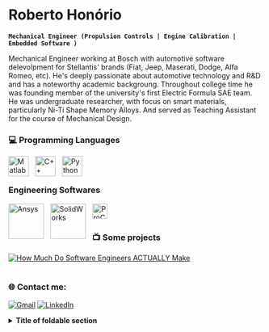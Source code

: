 # Roberto Honório
**`Mechanical Engineer (Propulsion Controls | Engine Calibration | Embedded Software )`**

Mechanical Engineer working at Bosch with automotive software delevolpment for Stellantis' brands (Fiat, Jeep, Maserati, Dodge, Alfa Romeo, etc). He's deeply passionate about automotive technology and R&D and has a noteworthy academic backgroung. Throughout college time he was founding member of the university's first Electric Formula SAE team. He was undergraduate researcher, with focus on smart materials, particularly Ni-Ti Shape Memory Alloys. And served as Teaching Assistant for the course of Mechanical Design.

### 💻 Programming Languages
<img align="left" alt="Matlab" width="40px" style="padding-right:10px;" src="https://upload.wikimedia.org/wikipedia/commons/2/21/Matlab_Logo.png"/>
<img align="left" alt="C++" width="40px" style="padding-right:10px;" src="https://cdn.jsdelivr.net/gh/devicons/devicon/icons/cplusplus/cplusplus-original.svg" />
<img align="left" alt="Python" width="40px" style="padding-right:10px;" src="https://cdn.jsdelivr.net/gh/devicons/devicon/icons/python/python-original.svg" />
<br />
<br />

### Engineering Softwares
<img align="left" alt="Ansys" width="70px" style="padding-right:10px;" src="https://upload.wikimedia.org/wikipedia/commons/thumb/1/14/Ansys_logo_%282019%29.svg/320px-Ansys_logo_%282019%29.svg.png" />
<img align="left" alt="SolidWorks" width="70px" style="padding-right:10px;" src="https://user-images.githubusercontent.com/90817926/188202176-50af9d9a-08cd-47fd-a71e-183a914ec23e.png" />
<img align="left" alt="ProCast" width="30px" style="padding-right:10px;" src="https://user-images.githubusercontent.com/71769312/227775653-d28a9cdc-f0e0-4174-aa84-c54c2b7e2879.jpg" />

<br />

#

### 📺 Some projects
<!-- BEGIN YOUTUBE-CARDS -->
[![How Much Do Software Engineers ACTUALLY Make](https://ytcards.demolab.com/?id=iACHGmlDWiw&title=How+Much+Do+Software+Engineers+ACTUALLY+Make&lang=en&timestamp=1705158060&background_color=%230d1117&title_color=%23ffffff&stats_color=%23dedede&max_title_lines=1&width=250&border_radius=5&duration=1091 "How Much Do Software Engineers ACTUALLY Make")](https://www.youtube.com/watch?v=iACHGmlDWiw)
<!-- END YOUTUBE-CARDS -->

#

### 🌐 Contact me: 
[![Gmail](https://img.shields.io/badge/Gmail-333333?style=for-the-badge&logo=gmail&logoColor=red)](mailto:robertohqf@gmail.com)
[![LinkedIn](https://img.shields.io/badge/LinkedIn-%230077B5.svg?style=for-the-badge&logo=linkedin&logoColor=white)](https://www.linkedin.com/in/engmecroberto)

[badges bibliothek]: https://github.com/digitalinnovationone/dio-lab-open-source/blob/main/utils/badges/badges.md


<details>
<summary><b>Title of foldable section</b></summary>

Any folded content here. It requires an empty line just above it.
</details>

#

